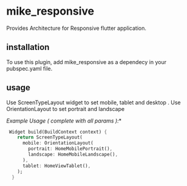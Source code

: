 # mike_responsive

Provides Architecture for Responsive flutter application.

## installation
To use this plugin, add mike_responsive as a dependecy in your pubspec.yaml file.

## usage
Use ScreenTypeLayout widget to set mobile, tablet and desktop . Use OrientationLayout to set portrait and landscape 

*Example Usage ( complete with all params ):**

```dart
 Widget build(BuildContext context) {
    return ScreenTypeLayout(
      mobile: OrientationLayout(
        portrait: HomeMobilePortrait(),
        landscape: HomeMobileLandscape(),
      ),
      tablet: HomeViewTablet(),
    );
  }
  
```